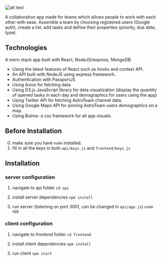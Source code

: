 ![alt text](https://raw.githubusercontent.com/moreroron/AstroTeam/1eec42b8c765de38edd6eee03b633e870c072cc8/cover.svg?raw=true)

A collaboration app made for teams which allows people to work with each other with ease. Assemble a team by choosing registered users (Google auth), create a list, add tasks and define their properties (priority, due date, type).


## Technologies
A mern stack app built with React, NodeJS/express, MongoDB.
- Using the latest features of React such as hooks and context API.
- An API built with NodeJS using express framework.
- Authentication with PassportJS
- Using Axios for fetching data
- Using D3.js JavaScript library for data visualization (display the quantity of opened tasks in each day and demographics for users using the app)
- Using Twitter API for fetching AstroTeam channel data.
- Using Google Maps API for pinning AstroTeam users demographics on a map.
- Using Bulma- a css framework for all app visuals.


## Before Installation

0. make sure you have `node` installed.
1. fill in all the keys in both `api/keys.js` and `frontend/keys.js`

## Installation

### server configuration

1. navigate to api folder
   `cd api`

2. install server dependencies
   `npm install`

3. run server (listening on port 3001, can be changed in `api/app.js`)
   `node app`

### client configuration

1. navigate to frontend folder
   `cd frontend`

2. install client dependencies
   `npm install`

3. run client
   `npm start`
